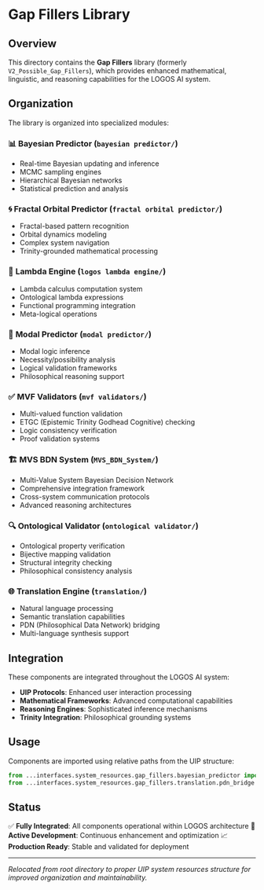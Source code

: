 # Gap Fillers Library

## Overview

This directory contains the **Gap Fillers** library (formerly `V2_Possible_Gap_Fillers`), which provides enhanced mathematical, linguistic, and reasoning capabilities for the LOGOS AI system.

## Organization

The library is organized into specialized modules:

### 📊 **Bayesian Predictor** (`bayesian predictor/`)
- Real-time Bayesian updating and inference
- MCMC sampling engines  
- Hierarchical Bayesian networks
- Statistical prediction and analysis

### 🌀 **Fractal Orbital Predictor** (`fractal orbital predictor/`)
- Fractal-based pattern recognition
- Orbital dynamics modeling
- Complex system navigation
- Trinity-grounded mathematical processing

### 🔗 **Lambda Engine** (`logos lambda engine/`)
- Lambda calculus computation system
- Ontological lambda expressions
- Functional programming integration
- Meta-logical operations

### 🎯 **Modal Predictor** (`modal predictor/`)
- Modal logic inference
- Necessity/possibility analysis
- Logical validation frameworks
- Philosophical reasoning support

### ✅ **MVF Validators** (`mvf validators/`)
- Multi-valued function validation
- ETGC (Epistemic Trinity Godhead Cognitive) checking
- Logic consistency verification
- Proof validation systems

### 🏗️ **MVS BDN System** (`MVS_BDN_System/`)
- Multi-Value System Bayesian Decision Network
- Comprehensive integration framework
- Cross-system communication protocols
- Advanced reasoning architectures

### 🔍 **Ontological Validator** (`ontological validator/`)
- Ontological property verification
- Bijective mapping validation
- Structural integrity checking
- Philosophical consistency analysis

### 🌐 **Translation Engine** (`translation/`)
- Natural language processing
- Semantic translation capabilities
- PDN (Philosophical Data Network) bridging
- Multi-language synthesis support

## Integration

These components are integrated throughout the LOGOS AI system:

- **UIP Protocols**: Enhanced user interaction processing
- **Mathematical Frameworks**: Advanced computational capabilities  
- **Reasoning Engines**: Sophisticated inference mechanisms
- **Trinity Integration**: Philosophical grounding systems

## Usage

Components are imported using relative paths from the UIP structure:

```python
from ...interfaces.system_resources.gap_fillers.bayesian_predictor import run_mcmc_model
from ...interfaces.system_resources.gap_fillers.translation.pdn_bridge import PDNBridge
```

## Status

✅ **Fully Integrated**: All components operational within LOGOS architecture
🔄 **Active Development**: Continuous enhancement and optimization
📈 **Production Ready**: Stable and validated for deployment

---

*Relocated from root directory to proper UIP system resources structure for improved organization and maintainability.*